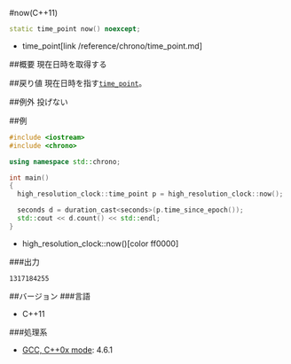 #now(C++11)
```cpp
static time_point now() noexcept;
```
* time_point[link /reference/chrono/time_point.md]

##概要
現在日時を取得する


##戻り値
現在日時を指す[`time_point`](/reference/chrono/time_point.md)。


##例外
投げない


##例
```cpp
#include <iostream>
#include <chrono>

using namespace std::chrono;

int main()
{
  high_resolution_clock::time_point p = high_resolution_clock::now();

  seconds d = duration_cast<seconds>(p.time_since_epoch());
  std::cout << d.count() << std::endl;
}
```
* high_resolution_clock::now()[color ff0000]


###出力
```
1317184255
```

##バージョン
###言語
- C++11

###処理系
- [GCC, C++0x mode](/implementation#gcc.md): 4.6.1

